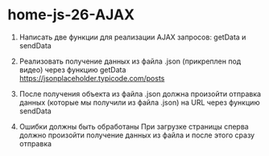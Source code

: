 # home-js-26-AJAX

1) Написать две функции для реализации AJAX запросов: getData и sendData
2) Реализовать получение данных из файла .json (прикреплен под видео)  через функцию getData 
https://jsonplaceholder.typicode.com/posts

3) После получения объекта из файла .json должна произойти отправка данных (которые мы получили из файла .json) на URL через функцию sendData
4) Ошибки должны быть обработаны
При загрузке страницы сперва должно произойти получение данных из файла и после этого сразу отправка
